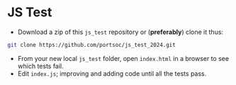# JS Test

* Download a zip of this `js_test` repository or (**preferably**) clone it thus:
```bash
git clone https://github.com/portsoc/js_test_2024.git
```
*  From your new local `js_test` folder, open `index.html` in a browser to see which tests fail.
*  Edit `index.js`; improving and adding code until all the tests pass.
